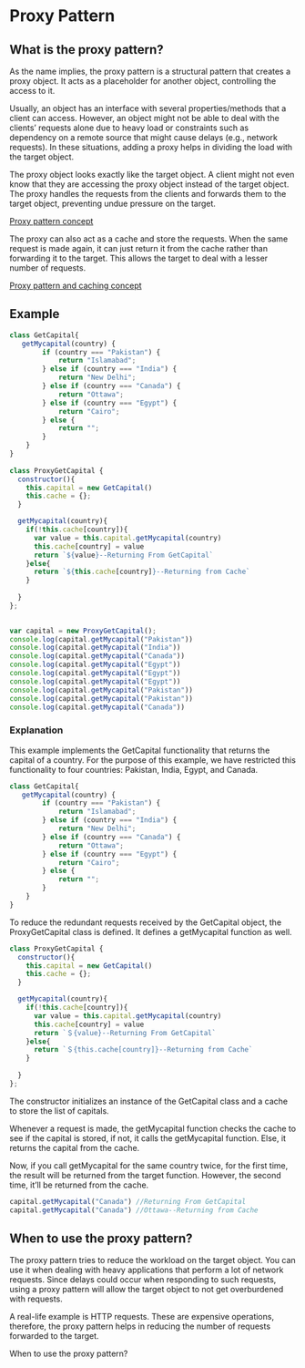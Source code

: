 # Proxy Pattern
## What is the proxy pattern?
As the name implies, the proxy pattern is a structural pattern that creates a proxy object. It acts as a placeholder for another object, controlling the access to it.

Usually, an object has an interface with several properties/methods that a client can access. However, an object might not be able to deal with the clients’ requests alone due to heavy load or constraints such as dependency on a remote source that might cause delays (e.g., network requests). In these situations, adding a proxy helps in dividing the load with the target object.

The proxy object looks exactly like the target object. A client might not even know that they are accessing the proxy object instead of the target object. The proxy handles the requests from the clients and forwards them to the target object, preventing undue pressure on the target.

[Proxy pattern concept](./concept1.jpg)

The proxy can also act as a cache and store the requests. When the same request is made again, it can just return it from the cache rather than forwarding it to the target. This allows the target to deal with a lesser number of requests.

[Proxy pattern and caching concept](./concept2.jpg)

## Example

```javascript
class GetCapital{
   getMycapital(country) {
        if (country === "Pakistan") {
            return "Islamabad";
        } else if (country === "India") {
            return "New Delhi";
        } else if (country === "Canada") {
            return "Ottawa";
        } else if (country === "Egypt") {
            return "Cairo";
        } else {
            return "";
        }
    }
}
 
class ProxyGetCapital {
  constructor(){
    this.capital = new GetCapital()
    this.cache = {};
  }

  getMycapital(country){
    if(!this.cache[country]){
      var value = this.capital.getMycapital(country)
      this.cache[country] = value
      return `${value}--Returning From GetCapital`
    }else{
      return `${this.cache[country]}--Returning from Cache`
    }
    
  }
};
 

var capital = new ProxyGetCapital();
console.log(capital.getMycapital("Pakistan"))
console.log(capital.getMycapital("India"))
console.log(capital.getMycapital("Canada"))
console.log(capital.getMycapital("Egypt"))
console.log(capital.getMycapital("Egypt"))
console.log(capital.getMycapital("Egypt"))
console.log(capital.getMycapital("Pakistan"))
console.log(capital.getMycapital("Pakistan"))
console.log(capital.getMycapital("Canada"))
```

### Explanation
This example implements the GetCapital functionality that returns the capital of a country. For the purpose of this example, we have restricted this functionality to four countries: Pakistan, India, Egypt, and Canada.
```javascript
class GetCapital{
   getMycapital(country) {
        if (country === "Pakistan") {
            return "Islamabad";
        } else if (country === "India") {
            return "New Delhi";
        } else if (country === "Canada") {
            return "Ottawa";
        } else if (country === "Egypt") {
            return "Cairo";
        } else {
            return "";
        }
    }
}
```
To reduce the redundant requests received by the GetCapital object, the ProxyGetCapital class is defined. It defines a getMycapital function as well.
```javascript
class ProxyGetCapital {
  constructor(){
    this.capital = new GetCapital()
    this.cache = {};
  }

  getMycapital(country){
    if(!this.cache[country]){
      var value = this.capital.getMycapital(country)
      this.cache[country] = value
      return `＄{value}--Returning From GetCapital`
    }else{
      return `＄{this.cache[country]}--Returning from Cache`
    }
    
  }
};
```
The constructor initializes an instance of the GetCapital class and a cache to store the list of capitals.

Whenever a request is made, the getMycapital function checks the cache to see if the capital is stored, if not, it calls the getMycapital function. Else, it returns the capital from the cache.

Now, if you call getMycapital for the same country twice, for the first time, the result will be returned from the target function. However, the second time, it’ll be returned from the cache.
```javascript
capital.getMycapital("Canada") //Returning From GetCapital
capital.getMycapital("Canada") //Ottawa--Returning from Cache
```
## When to use the proxy pattern?
The proxy pattern tries to reduce the workload on the target object. You can use it when dealing with heavy applications that perform a lot of network requests. Since delays could occur when responding to such requests, using a proxy pattern will allow the target object to not get overburdened with requests.

A real-life example is HTTP requests. These are expensive operations, therefore, the proxy pattern helps in reducing the number of requests forwarded to the target.

When to use the proxy pattern?
